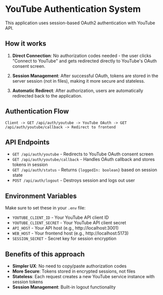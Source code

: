 # YouTube Authentication System

This application uses session-based OAuth2 authentication with YouTube API.

## How it works

1. **Direct Connection**: No authorization codes needed - the user clicks "Connect to YouTube" and gets redirected directly to YouTube's OAuth consent screen.

2. **Session Management**: After successful OAuth, tokens are stored in the server session (not in files), making it more secure and stateless.

3. **Automatic Redirect**: After authorization, users are automatically redirected back to the application.

## Authentication Flow

```
Client -> GET /api/auth/youtube -> YouTube OAuth -> GET /api/auth/youtube/callback -> Redirect to frontend
```

## API Endpoints

- `GET /api/auth/youtube` - Redirects to YouTube OAuth consent screen
- `GET /api/auth/youtube/callback` - Handles OAuth callback and stores tokens in session
- `GET /api/auth/status` - Returns `{loggedIn: boolean}` based on session state
- `POST /api/auth/logout` - Destroys session and logs out user

## Environment Variables

Make sure to set these in your `.env` file:

- `YOUTUBE_CLIENT_ID` - Your YouTube API client ID
- `YOUTUBE_CLIENT_SECRET` - Your YouTube API client secret
- `API_HOST` - Your API host (e.g., http://localhost:3001)
- `WEB_HOST` - Your frontend host (e.g., http://localhost:5173)
- `SESSION_SECRET` - Secret key for session encryption

## Benefits of this approach

- **Simpler UX**: No need to copy/paste authorization codes
- **More Secure**: Tokens stored in encrypted sessions, not files
- **Stateless**: Each request creates a new YouTube service instance with session tokens
- **Session Management**: Built-in logout functionality 